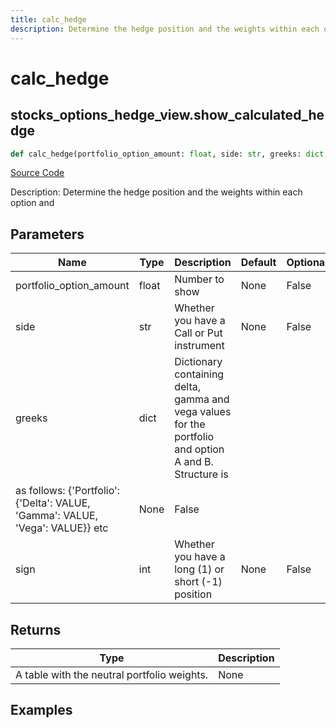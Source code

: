 ```yaml
---
title: calc_hedge
description: Determine the hedge position and the weights within each option and
---
```

# calc_hedge

## stocks_options_hedge_view.show_calculated_hedge

```python
def calc_hedge(portfolio_option_amount: float, side: str, greeks: dict, sign: int) -> None:
```
[Source Code](https://github.com/OpenBB-finance/OpenBBTerminal/tree/main/openbb_terminal/stocks/options/hedge/hedge_view.py#L62)

Description: Determine the hedge position and the weights within each option and

## Parameters

| Name | Type | Description | Default | Optional |
| ---- | ---- | ----------- | ------- | -------- |
| portfolio_option_amount | float | Number to show | None | False |
| side | str | Whether you have a Call or Put instrument | None | False |
| greeks | dict | Dictionary containing delta, gamma and vega values for the portfolio and option A and B. Structure is
as follows: {'Portfolio': {'Delta': VALUE, 'Gamma': VALUE, 'Vega': VALUE}} etc | None | False |
| sign | int | Whether you have a long (1) or short (-1) position | None | False |

## Returns

| Type | Description |
| ---- | ----------- |
| A table with the neutral portfolio weights. | None |

## Examples

